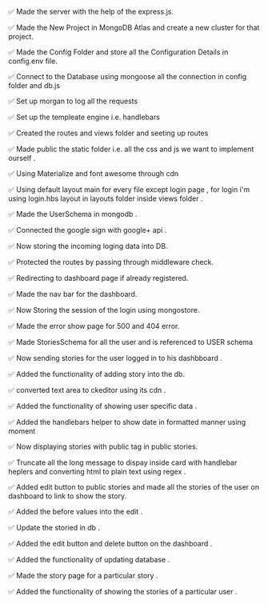 ✅ Made the server with the help of the express.js.

✅ Made the New Project in MongoDB Atlas and create a new
cluster for that project.

✅ Made the Config Folder and store all the Configuration
Details in config.env file.

✅ Connect to the Database using mongoose all the connection
in config folder and db.js

✅ Set up morgan to log all the requests

✅ Set up the templeate engine i.e. handlebars

✅ Created the routes and views folder and seeting up routes

✅ Made public the static folder i.e. all the css and js we
want to implement ourself .

✅ Using Materialize and font awesome through cdn

✅ Using default layout main for every file except login page
, for login i'm using login.hbs layout in layouts folder
inside views folder .

✅ Made the UserSchema in mongodb .

✅ Connected the google sign with google+ api .

✅ Now storing the incoming loging data into DB.

✅ Protected the routes by passing through middleware check.

✅ Redirecting to dashboard page if already registered.

✅ Made the nav bar for the dashboard.

✅ Now Storing the session of the login using mongostore.

✅ Made the error show page for 500 and 404 error.

✅ Made StoriesSchema for all the user and is referenced to USER schema

✅ Now sending stories for the user logged in to his
dashbboard .

✅ Added the functionality of adding story into the db.

✅ converted text area to ckeditor using its cdn .

✅ Added the functionality of showing user specific data .

✅ Added the handlebars helper to show date in formatted
    manner using moment

✅ Now displaying stories with public tag in public stories.

✅ Truncate all the long message to dispay inside card with 
    handlebar heplers and converting html to plain text using
    regex .

✅ Added edit button to public stories and made all the 
    stories of the user on dashboard to link to show the story.

✅ Added the before values  into the edit .

✅ Update the storied in db .

✅ Added the edit button and delete button on the dashboard .

✅ Added the functionality of updating database .

✅ Made the story page for a particular story .

✅ Added the functionality of showing the stories of a particular user .

